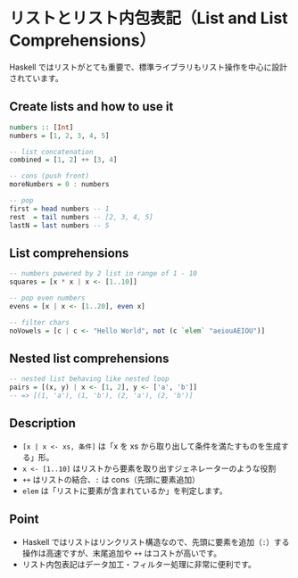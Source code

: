 # リストとリスト内包表記（List and List Comprehensions）

Haskell ではリストがとても重要で、標準ライブラリもリスト操作を中心に設計されています。

## Create lists and how to use it

```hs
numbers :: [Int]
numbers = [1, 2, 3, 4, 5]

-- list concatenation
combined = [1, 2] ++ [3, 4]

-- cons (push front)
moreNumbers = 0 : numbers

-- pop
first = head numbers -- 1
rest  = tail numbers -- [2, 3, 4, 5]
lastN = last numbers -- 5
```

## List comprehensions

```hs
-- numbers powered by 2 list in range of 1 - 10
squares = [x * x | x <- [1..10]]

-- pop even numbers
evens = [x | x <- [1..20], even x]

-- filter chars
noVowels = [c | c <- "Hello World", not (c `elem` "aeiouAEIOU")]
```

## Nested list comprehensions

```hs
-- nested list behaving like nested loop
pairs = [(x, y) | x <- [1, 2], y <- ['a', 'b']]
-- => [(1, 'a'), (1, 'b'), (2, 'a'), (2, 'b')]
```

## Description

- `[x | x <- xs, 条件]` は「x を xs から取り出して条件を満たすものを生成する」形。
- `x <- [1..10]` はリストから要素を取り出すジェネレーターのような役割
- `++` はリストの結合、`:` は cons（先頭に要素追加）
- `elem` は「リストに要素が含まれているか」を判定します。

## Point

- Haskell ではリストはリンクリスト構造なので、先頭に要素を追加（`:`）する操作は高速ですが、末尾追加や `++` はコストが高いです。
- リスト内包表記はデータ加工・フィルター処理に非常に便利です。
